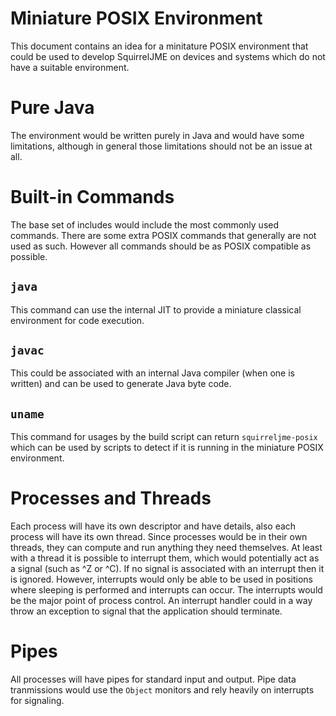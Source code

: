# Miniature POSIX Environment

This document contains an idea for a minitature POSIX environment that could
be used to develop SquirrelJME on devices and systems which do not have a
suitable environment.

# Pure Java

The environment would be written purely in Java and would have some
limitations, although in general those limitations should not be an issue
at all.

# Built-in Commands

The base set of includes would include the most commonly used commands. There
are some extra POSIX commands that generally are not used as such. However all
commands should be as POSIX compatible as possible.

## `java`

This command can use the internal JIT to provide a miniature classical
environment for code execution.

## `javac`

This could be associated with an internal Java compiler (when one is written)
and can be used to generate Java byte code.

## `uname`

This command for usages by the build script can return `squirreljme-posix`
which can be used by scripts to detect if it is running in the miniature
POSIX environment.

# Processes and Threads

Each process will have its own descriptor and have details, also each process
will have its own thread. Since processes would be in their own threads, they
can compute and run anything they need themselves. At least with a thread it
is possible to interrupt them, which would potentially act as a signal (such
as ^Z or ^C). If no signal is associated with an interrupt then it is
ignored. However, interrupts would only be able to be used in positions where
sleeping is performed and interrupts can occur. The interrupts would be the
major point of process control. An interrupt handler could in a way throw an
exception to signal that the application should terminate.

# Pipes

All processes will have pipes for standard input and output. Pipe data
tranmissions would use the `Object` monitors and rely heavily on interrupts
for signaling.

